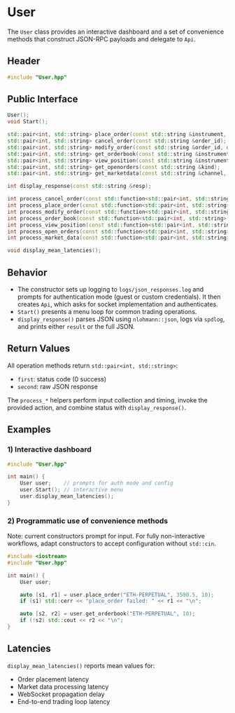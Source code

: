 # User

The `User` class provides an interactive dashboard and a set of convenience methods that construct JSON-RPC payloads and delegate to `Api`.

## Header
```cpp
#include "User.hpp"
```

## Public Interface
```cpp
User();
void Start();

std::pair<int, std::string> place_order(const std::string &instrument, double price, int quantity);
std::pair<int, std::string> cancel_order(const std::string &order_id);
std::pair<int, std::string> modify_order(const std::string &order_id, double price, int quantity);
std::pair<int, std::string> get_orderbook(const std::string &instrument, int depth);
std::pair<int, std::string> view_position(const std::string &instrument);
std::pair<int, std::string> get_openorders(const std::string &kind);
std::pair<int, std::string> get_marketdata(const std::string &channel, int type);

int display_response(const std::string &resp);

int process_cancel_order(const std::function<std::pair<int, std::string>(std::string)> &action);
int process_place_order(const std::function<std::pair<int, std::string>(std::string, double, int)> &action);
int process_modify_order(const std::function<std::pair<int, std::string>(std::string, double, int)> &action);
int process_order_book(const std::function<std::pair<int, std::string>(std::string, int)> &action);
int process_view_position(const std::function<std::pair<int, std::string>(std::string)> &action);
int process_open_orders(const std::function<std::pair<int, std::string>(std::string)> &action);
int process_market_data(const std::function<std::pair<int, std::string>(std::string, int)> &action);

void display_mean_latencies();
```

## Behavior
- The constructor sets up logging to `logs/json_responses.log` and prompts for authentication mode (guest or custom credentials). It then creates `Api`, which asks for socket implementation and authenticates.
- `Start()` presents a menu loop for common trading operations.
- `display_response()` parses JSON using `nlohmann::json`, logs via `spdlog`, and prints either `result` or the full JSON.

## Return Values
All operation methods return `std::pair<int, std::string>`:
- `first`: status code (0 success)
- `second`: raw JSON response

The `process_*` helpers perform input collection and timing, invoke the provided action, and combine status with `display_response()`.

## Examples

### 1) Interactive dashboard
```cpp
#include "User.hpp"

int main() {
    User user;    // prompts for auth mode and config
    user.Start(); // interactive menu
    user.display_mean_latencies();
}
```

### 2) Programmatic use of convenience methods
Note: current constructors prompt for input. For fully non-interactive workflows, adapt constructors to accept configuration without `std::cin`.
```cpp
#include <iostream>
#include "User.hpp"

int main() {
    User user;

    auto [s1, r1] = user.place_order("ETH-PERPETUAL", 3500.5, 10);
    if (s1) std::cerr << "place_order failed: " << r1 << "\n";

    auto [s2, r2] = user.get_orderbook("ETH-PERPETUAL", 10);
    if (!s2) std::cout << r2 << "\n";
}
```

## Latencies
`display_mean_latencies()` reports mean values for:
- Order placement latency
- Market data processing latency
- WebSocket propagation delay
- End-to-end trading loop latency
